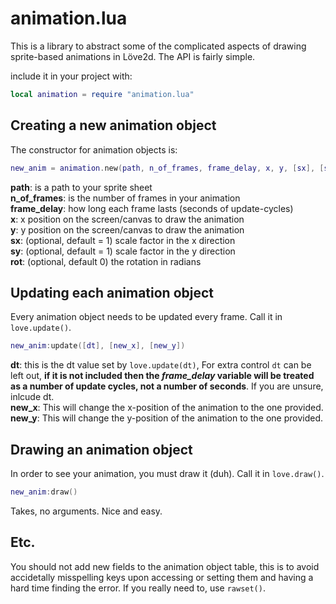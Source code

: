 
# animation.lua


This is a library to abstract some of the complicated aspects of drawing sprite-based animations
in Löve2d. The API is fairly simple.


include it in your project with:
```lua
local animation = require "animation.lua"
```


## Creating a new animation object
The constructor for animation objects is:
```lua
new_anim = animation.new(path, n_of_frames, frame_delay, x, y, [sx], [sy], [rotation])
```
**path**: is a path to your sprite sheet   
**n_of_frames**: is the number of frames in your animation  
**frame_delay**: how long each frame lasts (seconds of update-cycles)  
**x**: x position on the screen/canvas to draw the animation  
**y**: y position on the screen/canvas to draw the animation  
**sx**: (optional, default = 1) scale factor in the x direction  
**sy**: (optional, default = 1) scale factor in the y direction  
**rot**: (optional, default 0) the rotation in radians 


## Updating each animation object
Every animation object needs to be updated every frame. Call it in `love.update()`.
```lua
new_anim:update([dt], [new_x], [new_y])
```
**dt**: this is the dt value set by `love.update(dt)`, For extra control `dt` can be left out, **if it is not included then the _frame_delay_ variable will be treated as a number of update cycles, not a number of seconds**. If you are unsure, inlcude dt.  
**new_x**: This will change the x-position of the animation to the one provided.  
**new_y**: This will change the y-position of the animation to the one provided.  


## Drawing an animation object
In order to see your animation, you must draw it (duh). Call it in `love.draw()`.
```lua
new_anim:draw()
```
Takes, no arguments. Nice and easy.

## Etc.
You should not add new fields to the animation object table, this is to avoid accidetally misspelling keys upon accessing or setting them and having a hard time finding the error. If you really need to, use `rawset()`.

